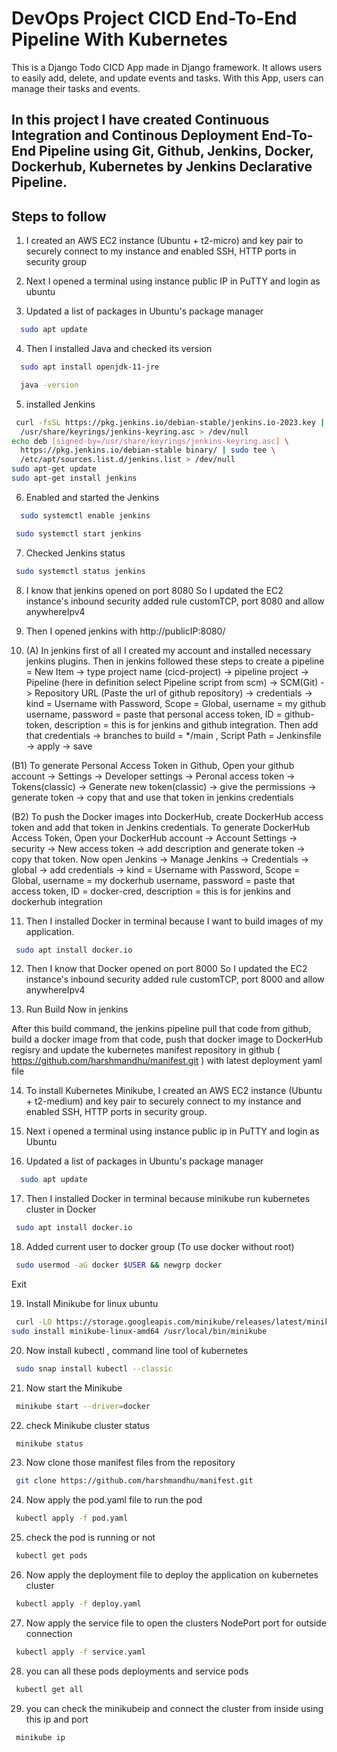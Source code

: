 # DevOps Project CICD End-To-End Pipeline With Kubernetes

This is a Django Todo CICD App made in Django framework. It allows users to easily add, delete, and update events and tasks. With this App, users can manage their tasks and events.


## In this project I have created Continuous Integration and Continous Deployment End-To-End Pipeline using Git, Github, Jenkins, Docker, Dockerhub, Kubernetes by Jenkins Declarative Pipeline.




## Steps to follow

1. I created an AWS EC2 instance (Ubuntu + t2-micro) and key pair to securely connect to my instance and enabled SSH, HTTP ports in security group

2. Next I opened a terminal using instance public IP in PuTTY and login as ubuntu 

3. Updated a list of packages in Ubuntu's package manager
```bash
  sudo apt update
```

4. Then I installed Java and checked its version
```bash
  sudo apt install openjdk-11-jre
```
```bash
  java -version
```

5. installed Jenkins 
```bash
 curl -fsSL https://pkg.jenkins.io/debian-stable/jenkins.io-2023.key | sudo tee \
  /usr/share/keyrings/jenkins-keyring.asc > /dev/null
echo deb [signed-by=/usr/share/keyrings/jenkins-keyring.asc] \
  https://pkg.jenkins.io/debian-stable binary/ | sudo tee \
  /etc/apt/sources.list.d/jenkins.list > /dev/null
sudo apt-get update
sudo apt-get install jenkins
```

6. Enabled and started the Jenkins
```bash
  sudo systemctl enable jenkins
```
 ```bash
  sudo systemctl start jenkins
```

7. Checked Jenkins status
 ```bash
  sudo systemctl status jenkins
```

8. I know that jenkins opened on port 8080 So I updated the EC2 instance's inbound security added rule customTCP, port 8080 and allow anywhereIpv4

9. Then I opened jenkins with  http://publicIP:8080/

10. (A) In jenkins first of all I created my account and installed necessary jenkins plugins. 
Then in jenkins followed these steps to create a pipeline =  New Item -> type project name (cicd-project) -> pipeline project -> Pipeline (here in definition select Pipeline script from scm) -> SCM(Git) -> Repository URL (Paste the url of github repository) -> credentials -> kind = Username with Password, Scope = Global, username = my github username, password = paste that personal access token, ID = github-token, description = this is for jenkins and github integration. Then add that credentials -> branches to build = */main , Script Path = Jenkinsfile -> apply -> save

  (B1) To generate Personal Access Token in Github, Open your github account -> Settings -> Developer settings -> Peronal access token -> Tokens(classic) -> Generate new token(classic) -> give the permissions -> generate token -> copy that and use that token in jenkins credentials 

  (B2) To push the Docker images into DockerHub, create DockerHub access token and add that token in Jenkins credentials.
  To generate DockerHub Access Token, Open your DockerHub account -> Account Settings -> security -> New access token -> add description and generate token -> copy that token.
  Now open Jenkins -> Manage Jenkins -> Credentials -> global -> add credentials -> kind = Username with Password, Scope = Global, username = my dockerhub username, password = paste that access token, ID = docker-cred, description = this is for jenkins and dockerhub integration
  
11. Then I installed Docker in terminal because I want to build images of my application.
 
```bash
 sudo apt install docker.io
```
12. Then I know that Docker opened on port 8000 So I updated the EC2 instance's inbound security added rule customTCP, port 8000 and allow anywhereIpv4



13. Run Build Now in jenkins 
  
   After this build command, the jenkins pipeline pull that code from github, build a docker image from that code, push that docker image to DockerHub regisry and update the kubernetes manifest repository in github ( https://github.com/harshmandhu/manifest.git ) with latest deployment yaml file 


14. To install Kubernetes Minikube, I created an AWS EC2 instance (Ubuntu + t2-medium) and key pair to securely connect to my instance and enabled SSH, HTTP ports in security group.

15. Next i opened a terminal using instance public ip in PuTTY and login as Ubuntu

16. Updated a list of packages in Ubuntu's package manager
```bash
  sudo apt update
```
17. Then I installed Docker in terminal because minikube run kubernetes cluster in Docker
```bash
 sudo apt install docker.io
```
18. Added current user to docker group (To use docker without root)
```bash
 sudo usermod -aG docker $USER && newgrp docker
```
Exit

19. Install Minikube for linux ubuntu
```bash
 curl -LO https://storage.googleapis.com/minikube/releases/latest/minikube-linux-amd64
sudo install minikube-linux-amd64 /usr/local/bin/minikube
```
20. Now install kubectl , command line tool of kubernetes
```bash
 sudo snap install kubectl --classic
```
21. Now start the Minikube 
```bash
 minikube start --driver=docker
```
22. check Minikube cluster status 
```bash
 minikube status 
```
23. Now clone those manifest files from the repository 
```bash
 git clone https://github.com/harshmandhu/manifest.git
```
24. Now apply the pod.yaml file to run the pod 
```bash
 kubectl apply -f pod.yaml
```
25. check the pod is running or not 
```bash
 kubectl get pods
```
26. Now apply the deployment file to deploy the application on kubernetes cluster
```bash
 kubectl apply -f deploy.yaml
```
27. Now apply the service file to open the clusters NodePort port for outside connection 
```bash
 kubectl apply -f service.yaml
```
28. you can all these pods deployments and service pods  
```bash
 kubectl get all
```
29. you can check the minikubeip and connect the cluster from inside using this ip and port
```bash
 minikube ip
```
